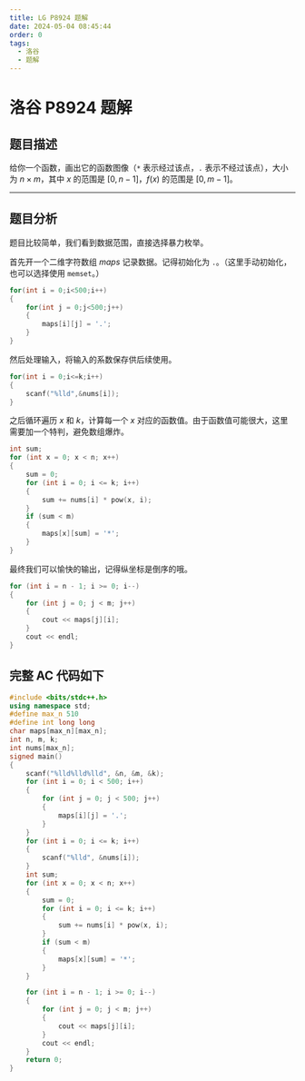 ```yaml
---
title: LG P8924 题解
date: 2024-05-04 08:45:44
order: 0
tags:
  - 洛谷
  - 题解
---
```

<!---->
<!--more-->

# 洛谷 P8924 题解

## 题目描述

给你一个函数，画出它的函数图像（`*` 表示经过该点，`.` 表示不经过该点），大小为 $n\times m$，其中 $x$ 的范围是 $[0,n-1]$，$f(x)$ 的范围是 $[0,m-1]$。

---

## 题目分析

题目比较简单，我们看到数据范围，直接选择暴力枚举。

首先开一个二维字符数组 $maps$ 记录数据。记得初始化为 `.`。（这里手动初始化，也可以选择使用 `memset`。）

```cpp
for(int i = 0;i<500;i++)
{
    for(int j = 0;j<500;j++)
    {
        maps[i][j] = '.';
    }
}
```

然后处理输入，将输入的系数保存供后续使用。


```cpp
for(int i = 0;i<=k;i++)
{
    scanf("%lld",&nums[i]);
}
```

之后循环遍历 $x$ 和 $k$，计算每一个 $x$ 对应的函数值。由于函数值可能很大，这里需要加一个特判，避免数组爆炸。

```cpp
int sum;
for (int x = 0; x < n; x++)
{
    sum = 0;
    for (int i = 0; i <= k; i++)
    {
        sum += nums[i] * pow(x, i);
    }
    if (sum < m)
    {
        maps[x][sum] = '*';
    }
}
```

最终我们可以愉快的输出，记得纵坐标是倒序的哦。

```cpp
for (int i = n - 1; i >= 0; i--)
{
    for (int j = 0; j < m; j++)
    {
        cout << maps[j][i];
    }
    cout << endl;
}
```

## 完整 AC 代码如下

```cpp
#include <bits/stdc++.h>
using namespace std;
#define max_n 510
#define int long long
char maps[max_n][max_n];
int n, m, k;
int nums[max_n];
signed main()
{
    scanf("%lld%lld%lld", &n, &m, &k);
    for (int i = 0; i < 500; i++)
    {
        for (int j = 0; j < 500; j++)
        {
            maps[i][j] = '.';
        }
    }
    for (int i = 0; i <= k; i++)
    {
        scanf("%lld", &nums[i]);
    }
    int sum;
    for (int x = 0; x < n; x++)
    {
        sum = 0;
        for (int i = 0; i <= k; i++)
        {
            sum += nums[i] * pow(x, i);
        }
        if (sum < m)
        {
            maps[x][sum] = '*';
        }
    }

    for (int i = n - 1; i >= 0; i--)
    {
        for (int j = 0; j < m; j++)
        {
            cout << maps[j][i];
        }
        cout << endl;
    }
    return 0;
}
```

